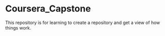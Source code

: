 # Coursera_Capstone
This repository is for learning to create a repository and get a view of how things work.

